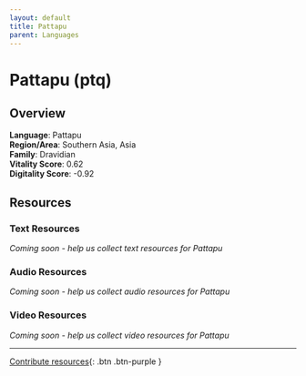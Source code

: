 ```yaml
---
layout: default
title: Pattapu
parent: Languages
---
```


# Pattapu (ptq)

## Overview

**Language**: Pattapu  
**Region/Area**: Southern Asia, Asia  
**Family**: Dravidian  
**Vitality Score**: 0.62  
**Digitality Score**: -0.92  

## Resources

### Text Resources
*Coming soon - help us collect text resources for Pattapu*

### Audio Resources
*Coming soon - help us collect audio resources for Pattapu*

### Video Resources
*Coming soon - help us collect video resources for Pattapu*

---

[Contribute resources](https://fairtrain.github.io/){: .btn .btn-purple }
